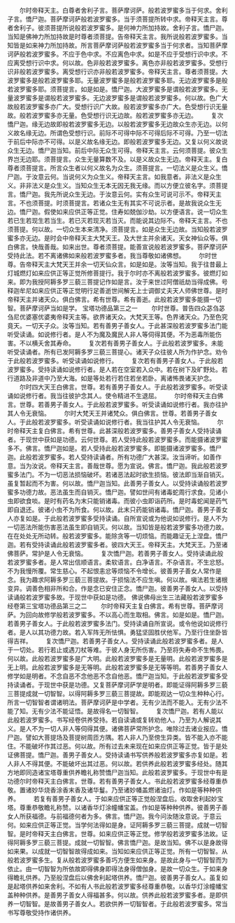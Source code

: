 <!-- { "loadSidebar": true } -->
　　尔时帝释天主。白尊者舍利子言。菩萨摩诃萨。般若波罗蜜多当于何求。舍利子言。憍尸迦。菩萨摩诃萨般若波罗蜜多。当于须菩提所转中求。帝释天主言。尊者舍利子。彼须菩提所说般若波罗蜜多。是何神力所加持故。舍利子言。憍尸迦。当知是佛神力所加持故是时尊者须菩提。告帝释天主言。我所说般若波罗蜜多。当知皆是如来神力所加持故。所言菩萨摩诃萨般若波罗蜜多当于何求者。当知菩萨摩诃萨般若波罗蜜多。不应于色中求。不应离色中求。如是不应于受想行识中求。不应离受想行识中求。何以故。色非般若波罗蜜多。离色亦非般若波罗蜜多。受想行识非般若波罗蜜多。离受想行识亦非般若波罗蜜多。帝释天主言。尊者须菩提。大波罗蜜多是般若波罗蜜多耶。无量波罗蜜多是般若波罗蜜多耶。无边波罗蜜多是般若波罗蜜多耶。须菩提言。如是如是。憍尸迦。大波罗蜜多是谓般若波罗蜜多。无量波罗蜜多是谓般若波罗蜜多。无边波罗蜜多是谓般若波罗蜜多。何以故。色广大故般若波罗蜜多亦广大。受想行识广大故。般若波罗蜜多亦广大。色受想行识无量故。般若波罗蜜多亦无量。色受想行识无边故。般若波罗蜜多亦无边。
　　复次憍尸迦。缘无边故即般若波罗蜜多无边。以般若波罗蜜多无边故众生亦无边。以何义故名缘无边。所谓色受想行识。前际不可得中际不可得后际不可得。乃至一切法于前后中际亦不可得。以是义故名缘无边。即般若波罗蜜多无边。又复以何义故说众生无边。憍尸迦当知。前后中际无众生可得。帝释天主言。云何须菩提。彼众生界岂无边耶。须菩提言。众生无量算数不及。以是义故众生无边。帝释天主。复白尊者须菩提言。所言众生者以何义故名为众生。须菩提言。一切法义是众生义。憍尸迦。于汝意云何。当说何义为众生义。帝释天主言。如我意者。非法义是众生义。非非法义是众生义。当知众生无本无因无我无缘。而以方便立彼名字。须菩提言。憍尸迦。我先所说众生无边。于汝意云何。实有众生可说可示不。帝释天主言。不也须菩提。时须菩提言。若诸众生无有其实不可说示者。是故我说众生无边。憍尸迦。假使如来应供正等正觉。住寿如兢伽沙劫。以方便语言。说一切众生若已生若现生若当生。若已灭若现灭若当灭。而能说其边际不。帝释天主言。不也须菩提。何以故。一切众生本来清净。须菩提言。如是众生无边故。当知般若波罗蜜多亦无边。是时会中帝释天主大梵天王。及大世主并余诸天。天女神仙众等。俱白佛言。快哉善哉。如来出世。尊者须菩提。能善宣说般若波罗蜜多。菩萨摩诃萨受持此法。若不离诸佛如来般若波罗蜜多者。我当尊敬如诸佛想。
　　尔时世尊。告帝释天主大梵天王并余一切天仙众言。如是如是。汝等当知。我于往昔最上灯城燃灯如来应供正等正觉所修菩提行。我于尔时亦不离般若波罗蜜多。彼燃灯如来。即为我授阿耨多罗三藐三菩提记作如是言。汝于来世过阿僧祇劫当得成佛。号释迦牟尼如来应供正等正觉明行足善逝世间解无上士调御丈夫天人师佛世尊。是时帝释天主并诸天众。俱白佛言。希有世尊。希有善逝。此般若波罗蜜多能摄一切智。菩萨摩诃萨当如是学。
宝塔功德品第三之一
　　尔时世尊。普告四众苾刍苾刍尼优婆塞优婆夷帝释天主等。欲界诸天众。大梵天王等。色界诸天众。乃至色究竟天。一切天子众。汝等当知。若有善男子善女人。于此甚深般若波罗蜜多法门能听受读诵。如说修行者。是人不为魔及魔民人非人等伺得其便。不为恶毒所能伤害。不以横夭舍其寿命。
　　复次若有善男子善女人。于此般若波罗蜜多。未能听受读诵者。所有已发阿耨多罗三藐三菩提心。诸天子众往彼人所为作护念。劝令于此般若波罗蜜多。听受读诵如说修行。
　　复次若有善男子善女人。于此般若波罗蜜多。受持读诵如说修行者。是人若在空室若入众中。若在树下及旷野处。若行道路及非道中乃至大海。如是等处若行若住若坐若卧。离诸怖畏诸天护念。
　　尔时四大天王白佛言。世尊。若有善男子善女人。于此般若波罗蜜多。听受读诵如说修行者。我当往彼护念其人。使令精进不生退屈。
　　尔时帝释天主白佛言。世尊。若善男子善女人。于此般若波罗蜜多。听受读诵如说修行者。我亦往护其人令无衰恼。
　　尔时大梵天王并诸梵众。俱白佛言。世尊。若善男子善女人。于此般若波罗蜜多。听受读诵如说修行者。我当往护其人令无衰恼。
　　尔时帝释天主复白佛言。希有世尊。此甚深般若波罗蜜多。善男子善女人受持读诵者。于现世中获如是功德。云何世尊。若人受持此般若波罗蜜多。而能摄诸波罗蜜多不。佛言。憍尸迦如是。若人受持此般若波罗蜜多。即能摄诸波罗蜜多。憍尸迦。此般若波罗蜜多。若人受持读诵者。所有功德广大甚深。汝当谛听。如善作意。当为汝说。帝释天主言。善哉世尊。愿为宣说。佛言。憍尸迦。我此般若波罗蜜多法门。不为一切恶法损恼破坏。若诸恶法起时欲生损恼。彼法即当渐自销灭。虽复暂起而不为害。何以故。憍尸迦当知。此善男子善女人。以受持读诵般若波罗蜜多功德力故。恶法虽生而自销灭。憍尸迦。譬如世间有诸毒蛇周行求食。见诸小虫即欲食啖。是时有药名为末只能销诸毒。而彼小虫即诣药所。是时毒蛇闻是药气即自退还。彼诸小虫不为所食。何以故。此末只药能销诸毒。憍尸迦。善男子善女人亦复如是。于此般若波罗蜜多受持读诵。自所宣说或为他说如说修行。是人不为一切恶法所能伤害恶法虽生即自销灭。何以故。当知皆是般若波罗蜜多功德力故。在在处处无所动转。般若波罗蜜多。能除贪等一切烦恼。而能趣证无上涅盘。憍尸迦。若有受持读诵此般若波罗蜜多者。彼四大天王。帝释天主。大梵天王。乃至诸佛菩萨。常护是人令无衰恼。
　　复次憍尸迦。若善男子善女人。受持读诵此般若波罗蜜多者。是人常出信顺语言。柔软语言。白净语言。不杂语言。不生忿怒。不为我慢所覆。常生慈心。不起恨恚忿等烦恼不令增长。彼善男子善女人常作是念。我为趣求阿耨多罗三藐三菩提故。于损恼法不应生嗔。何以故。嗔法若生诸根变异。调善色相非所和合。作是念已安住正念。憍尸迦。彼善男子善女人。以受持读诵般若波罗蜜多故。于现世中获如是功德。
佛说佛母出生三法藏般若波罗蜜多经卷第三宝塔功德品第三之二
　　尔时帝释天主复白佛言。希有世尊。菩萨摩诃萨。为回向故修学般若波罗蜜多。不以高心而生取相。佛言。如是如是。憍尸迦。若善男子善女人。于此般若波罗蜜多法门。受持读诵自所宣说。或令他说如说修行者。是人以其功德力故。若入军阵无所怯惧。勇猛坚固胜伏他军。乃至行住坐卧皆得吉祥。
　　复次憍尸迦。若善男子善女人。受持读诵此般若波罗蜜多者。是人于一切处。若行若止或遇刀杖等难。于彼人身无所伤害。乃至将失寿命不生怖畏。何以故。此般若波罗蜜多是广大明。此般若波罗蜜多是无量明。此般若波罗蜜多是无上明。此般若波罗蜜多是无等明。此般若波罗蜜多是无等等明。若善男子善女人修学如是明者。不念自恶不念他恶不念自他恶。憍尸迦当知。于此般若波罗蜜多受持读诵者。于现世中获是功德。又复菩萨摩诃萨学是明者。即能证得阿耨多罗三藐三菩提成就一切智智。以得阿耨多罗三藐三菩提故。即能观达一切众生种种心行。所言一切智智者谓诸明法。菩萨摩诃萨是中学者。无有少法而不能入。无有少法不能了知。无有少法不能证悟。是故得名一切智智。
　　复次憍尸迦。若有人能以此般若波罗蜜多。书写经卷供养受持。若自读诵或复转劝他人。乃至为人解说其义。是人不为一切人非人等伺得其便。诸佛菩萨常所护念。唯除过去诸业报应。憍尸迦。譬如大菩提场及菩提树周匝方隅。若人非人乃至傍生异类。皆不能入亦不能住。不能破坏作其过恶。何以故。所有过去未来现在如来应供正等正觉。皆于是处证佛菩提。憍尸迦。善男子善女人。受持读诵书写供养般若波罗蜜多亦复如是。若人非人不得其便。不能破坏出其过恶。何以故。若供养此般若波罗蜜多经处。随其方地即同造诸宝塔尊重供养瞻礼称赞憍尸迦当知。此般若波罗蜜多。于现世中有是功德尔时帝释天主白佛言。世尊。若有善男子善女人。书此般若波罗蜜多经尊重恭敬。置诸妙华烧香涂香末香及诸华鬘。乃至诸妙幡盖燃诸油灯。作如是等种种供养。
　　若复有善男子善女人。于如来应供正等正觉般涅盘后。收取舍利起妙宝塔。尊重恭敬瞻礼称赞。以诸香华灯涂幢幡宝盖。作如是等种种供养。彼善男子善女人所获福德。与前福德何者为多。佛言。憍尸迦。我今问汝随汝意说。于意云何。如来应供正等正觉。当学何法得如是身。证阿耨多罗三藐三菩提。成就一切智智。是时帝释天主白佛言。世尊。如来应供正等正觉。修学般若波罗蜜多法故。证得阿耨多罗三藐三菩提。成就一切智智。佛言憍尸迦。是故当知。佛不以是身故得如来果。以成就一切智智故得成如来。当知如来应供正等正觉。所有一切智智。从般若波罗蜜多生。复从般若波罗蜜多善巧方便生如来身。是故此身与一切智智而为依止。由一切智智为所依故即得佛身即得法身得僧伽身。是故一切众生。于如来身得瞻礼供养。乃至般涅盘后以佛舍利起塔供养。憍尸迦。彼善男子善女人。虽复如是起塔供养如来舍利。不如有人书此般若波罗蜜多经尊重恭敬。以香华灯涂幢幡宝盖种种供养。是善男子善女人得福甚多。何以故。供养此般若波罗蜜多者。是即供养一切智智。是故善男子善女人。若欲供养一切智智者。于此般若波罗蜜多。常当书写尊敬受持作诸供养。
